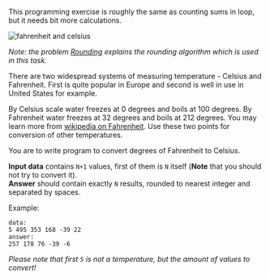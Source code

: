 <!-- #Fahrenheit to Celsius -->
This programming exercise is roughly the same as counting sums in loop, but it needs bit more calculations.

<div class="text-center">
	<img alt="fahrenheit and celsius" src="http://s5.postimg.org/3tpo5bg6v/fahrenheit.png"/>
</div>

*Note: the problem [Rounding](./rounding) explains the rounding algorithm which is used in this task.*

There are two widespread systems of measuring temperature - Celsius and Fahrenheit. First is quite popular in Europe
and second is well in use in United States for example.

By Celsius scale water freezes at 0 degrees and boils at 100 degrees. By Fahrenheit water freezes
at 32 degrees and boils at 212 degrees. You may learn more from [wikipedia on Fahrenheit][wiki]. Use these two points
for conversion of other temperatures.

[wiki]: http://en.wikipedia.org/wiki/Fahrenheit

You are to write program to convert degrees of Fahrenheit to Celsius.

**Input data** contains `N+1` values, first of them is `N` itself (**Note** that you should not try to convert it).  
**Answer** should contain exactly `N` results, rounded to nearest integer and separated by spaces.

Example:

    data:
    5 495 353 168 -39 22
    answer:
    257 178 76 -39 -6

*Please note that first `5` is not a temperature, but the amount of values to convert!*